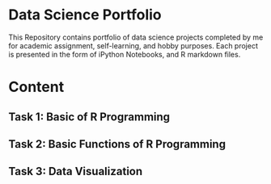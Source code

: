 # Data Science Portfolio
This Repository contains portfolio of data science projects completed by me for academic assignment, self-learning, and hobby purposes. Each project is presented in the form of iPython Notebooks, and R markdown files.

# Content
## Task 1: Basic of R Programming
## Task 2: Basic Functions of R Programming 
## Task 3: Data Visualization
